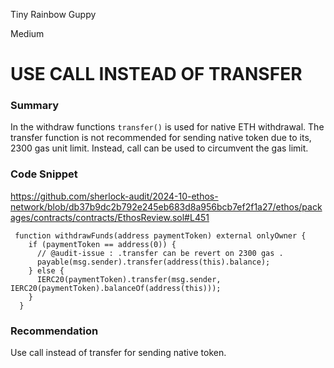 Tiny Rainbow Guppy

Medium

# USE CALL INSTEAD OF TRANSFER

### Summary
In the withdraw functions `transfer()` is used for native ETH withdrawal. The transfer function is not recommended for sending native token due to its, 2300 gas unit limit. Instead, call can be used to circumvent the gas limit.
### Code Snippet
https://github.com/sherlock-audit/2024-10-ethos-network/blob/db37b9dc2b792e245eb683d8a956bcb7ef2f1a27/ethos/packages/contracts/contracts/EthosReview.sol#L451
```
 function withdrawFunds(address paymentToken) external onlyOwner {
    if (paymentToken == address(0)) {
      // @audit-issue : .transfer can be revert on 2300 gas .
      payable(msg.sender).transfer(address(this).balance);
    } else {
      IERC20(paymentToken).transfer(msg.sender, IERC20(paymentToken).balanceOf(address(this)));
    }
  }
```
### Recommendation
Use call instead of transfer for sending native token.